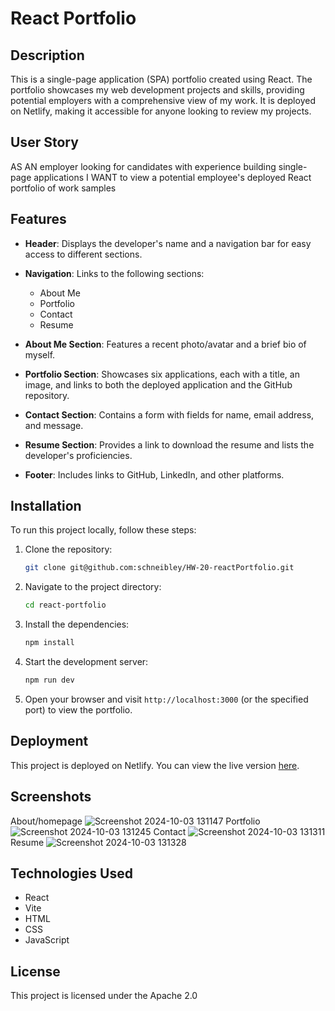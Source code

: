 # React Portfolio

## Description

This is a single-page application (SPA) portfolio created using React. The portfolio showcases my web development projects and skills, providing potential employers with a comprehensive view of my work. It is deployed on Netlify, making it accessible for anyone looking to review my projects.

## User Story


AS AN employer looking for candidates with experience building single-page applications
I WANT to view a potential employee's deployed React portfolio of work samples

## Features

- **Header**: Displays the developer's name and a navigation bar for easy access to different sections.
- **Navigation**: Links to the following sections:
  - About Me
  - Portfolio
  - Contact
  - Resume

- **About Me Section**: Features a recent photo/avatar and a brief bio of myself.
- **Portfolio Section**: Showcases six applications, each with a title, an image, and links to both the deployed application and the GitHub repository.
- **Contact Section**: Contains a form with fields for name, email address, and message.
- **Resume Section**: Provides a link to download the resume and lists the developer's proficiencies.
- **Footer**: Includes links to GitHub, LinkedIn, and other platforms.

## Installation

To run this project locally, follow these steps:

1. Clone the repository:
   ```bash
   git clone git@github.com:schneibley/HW-20-reactPortfolio.git
   ```
   
2. Navigate to the project directory:
   ```bash
   cd react-portfolio
   ```
   
3. Install the dependencies:
   ```bash
   npm install
   ```

4. Start the development server:
   ```bash
   npm run dev
   ```

5. Open your browser and visit `http://localhost:3000` (or the specified port) to view the portfolio.

## Deployment

This project is deployed on Netlify. You can view the live version [here](https://bradley-schneider-portfolio.netlify.app/).

## Screenshots
About/homepage
![Screenshot 2024-10-03 131147](https://github.com/user-attachments/assets/1db119b5-da8b-4e1b-8958-c01381fc3bb1)
Portfolio
![Screenshot 2024-10-03 131245](https://github.com/user-attachments/assets/16629e4e-2679-4187-88e9-030f1ea1dad9)
Contact
![Screenshot 2024-10-03 131311](https://github.com/user-attachments/assets/ce04710c-c1a4-4a25-9c43-d2a76f3072ab)
Resume
![Screenshot 2024-10-03 131328](https://github.com/user-attachments/assets/52e009cc-4d36-452e-a359-532a13bf4350)



## Technologies Used

- React
- Vite
- HTML
- CSS
- JavaScript

## License

This project is licensed under the Apache 2.0


